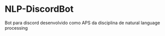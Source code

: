 # NLP-DiscordBot
Bot para discord desenvolvido como APS da disciplina de natural language processing
